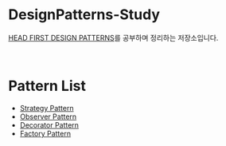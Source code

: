 # DesignPatterns-Study
[HEAD FIRST DESIGN PATTERNS](https://book.naver.com/bookdb/book_detail.nhn?bid=1882446)를 공부하며 정리하는 저장소입니다.



</br>

# Pattern List
- [Strategy Pattern](https://github.com/machine-human/DesignPatterns-Study/tree/master/HeadFirstDesignPatterns/src/strategy)
- [Observer Pattern](https://github.com/machine-human/DesignPatterns-Study/tree/master/HeadFirstDesignPatterns/src/observer)
- [Decorator Pattern](https://github.com/machine-human/DesignPatterns-Study/tree/master/HeadFirstDesignPatterns/src/decorator)
- [Factory Pattern](https://github.com/machine-human/DesignPatterns-Study/tree/master/HeadFirstDesignPatterns/src/factory)
